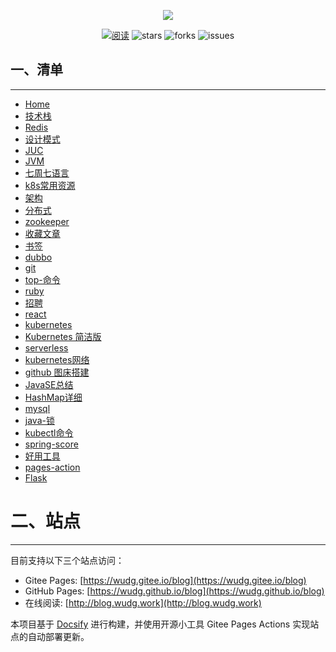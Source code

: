 
<p align="center">
<a href="https://github.com/wudg/blog" target="_blank">
	<img src="https://cdn.jsdelivr.net/gh/wudg/picgo@master/images/logo1.png" width=""/>
</a>
</p>
<p align="center">
  <a href="https://javaguide.cn/"><img src="https://img.shields.io/badge/阅读-read-brightgreen.svg" alt="阅读"></a>
  <img src="https://img.shields.io/github/stars/wudg/blog" alt="stars"/>
  <img src="https://img.shields.io/github/forks/wudg/blog" alt="forks"/>
  <img src="https://img.shields.io/github/issues/wudg/blog" alt="issues"/>
</p>

## 一、清单
---

* [Home](/)
* [技术栈](docs/technology_stack.md)
* [Redis](docs/redis.md)
* [设计模式](docs/design_pattern.md)
* [JUC](docs/juc.md)
* [JVM](docs/jvm.md)
* [七周七语言](docs/seven_week_seven_language.md)
* [k8s常用资源](docs/k8s_common_resources.md)
* [架构](docs/architecture.md)
* [分布式](docs/distribution.md)
* [zookeeper](docs/zookeeper.md)
* [收藏文章](docs/collect_articles.md)
* [书签](docs/bookmark.html)
* [dubbo](docs/dubbo2.7.md)
* [git](docs/git.md)
* [top-命令](docs/top_comand.md)
* [ruby](docs/ruby.md)
* [招聘](docs/jd.md)
* [react](docs/react.md)
* [kubernetes](docs/kubernetes.md)
* [Kubernetes 简洁版](docs/kubernetes_simple_version.md)
* [serverless](docs/serverless.md)
* [kubernetes网络](docs/kubernetes_network.md)
* [github 图床搭建](docs/github_drawing_bed_construction.md)
* [JavaSE总结](docs/javase_summary.md)
* [HashMap详细](docs/hashmap.md)
* [mysql](docs/mysql.md)
* [java-锁](docs/java_lock.md)
* [kubectl命令](docs/kubectl_command.md)
* [spring-score](docs/spring-core.md)
* [好用工具](docs/tools.md)
* [pages-action](docs/pages-action.md)
* [Flask](docs/flask.md)


# 二、站点
---

目前支持以下三个站点访问：

* Gitee Pages: [https://wudg.gitee.io/blog](https://wudg.gitee.io/blog)
* GitHub Pages: [https://wudg.github.io/blog](https://wudg.github.io/blog)
* 在线阅读: [http://blog.wudg.work](http://blog.wudg.work)

本项目基于 [Docsify](https://docsify.js.org/#/) 进行构建，并使用开源小工具 Gitee Pages Actions 实现站点的自动部署更新。


